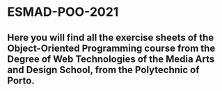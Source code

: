 # ESMAD-POO-2021

## Here you will find all the exercise sheets of the Object-Oriented Programming course from the Degree of Web Technologies of the Media Arts and Design School, from the Polytechnic of Porto.
